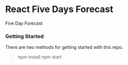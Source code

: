 # React Five Days Forecast
Five Day Forecast

### Getting Started

There are two methods for getting started with this repo.

> npm install
> npm start

